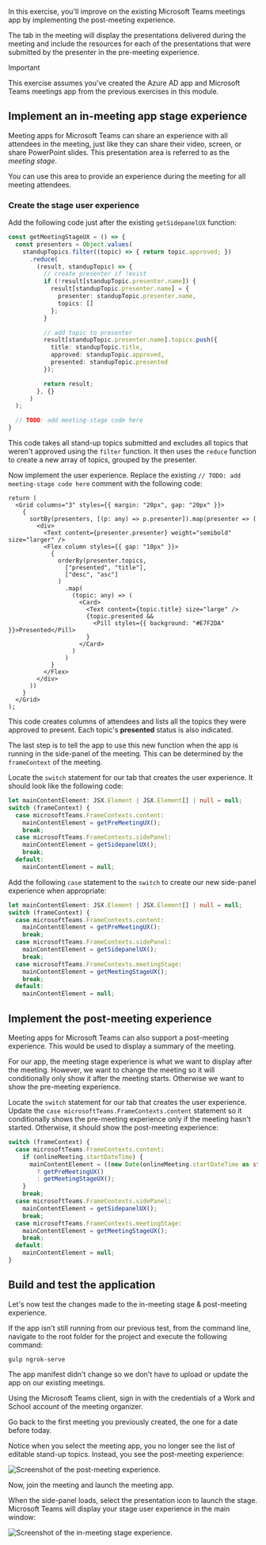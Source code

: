 In this exercise, you'll improve on the existing Microsoft Teams meetings app by implementing the post-meeting experience.

The tab in the meeting will display the presentations delivered during the meeting and include the resources for each of the presentations that were submitted by the presenter in the pre-meeting experience.

> [!IMPORTANT]
> This exercise assumes you've created the Azure AD app and Microsoft Teams meetings app from the previous exercises in this module.

## Implement an in-meeting app stage experience

Meeting apps for Microsoft Teams can share an experience with all attendees in the meeting, just like they can share their video, screen, or share PowerPoint slides. This presentation area is referred to as the *meeting stage*.

You can use this area to provide an experience during the meeting for all meeting attendees.

### Create the stage user experience

Add the following code just after the existing `getSidepanelUX` function:

```typescript
const getMeetingStageUX = () => {
  const presenters = Object.values(
    standupTopics.filter((topic) => { return topic.approved; })
      .reduce(
        (result, standupTopic) => {
          // create presenter if !exist
          if (!result[standupTopic.presenter.name]) {
            result[standupTopic.presenter.name] = {
              presenter: standupTopic.presenter.name,
              topics: []
            };
          }

          // add topic to presenter
          result[standupTopic.presenter.name].topics.push({
            title: standupTopic.title,
            approved: standupTopic.approved,
            presented: standupTopic.presented
          });

          return result;
        }, {}
      )
  );

  // TODO: add meeting-stage code here
}
```

This code takes all stand-up topics submitted and excludes all topics that weren't approved using the `filter` function. It then uses the `reduce` function to create a new array of topics, grouped by the presenter.

Now implement the user experience. Replace the existing `// TODO: add meeting-stage code here` comment with the following code:

```tsx
return (
  <Grid columns="3" styles={{ margin: "20px", gap: "20px" }}>
    {
      sortBy(presenters, [(p: any) => p.presenter]).map(presenter => (
        <div>
          <Text content={presenter.presenter} weight="semibold" size="larger" />
          <Flex column styles={{ gap: "10px" }}>
            {
              orderBy(presenter.topics,
                ["presented", "title"],
                ["desc", "asc"]
              )
                .map(
                  (topic: any) => (
                    <Card>
                      <Text content={topic.title} size="large" />
                      {topic.presented &&
                        <Pill styles={{ background: "#E7F2DA" }}>Presented</Pill>
                      }
                    </Card>
                  )
                )
            }
          </Flex>
        </div>
      ))
    }
  </Grid>
);
```

This code creates columns of attendees and lists all the topics they were approved to present. Each topic's **presented** status is also indicated.

The last step is to tell the app to use this new function when the app is running in the side-panel of the meeting. This can be determined by the `frameContext` of the meeting.

Locate the `switch` statement for our tab that creates the user experience. It should look like the following code:

```typescript
let mainContentElement: JSX.Element | JSX.Element[] | null = null;
switch (frameContext) {
  case microsoftTeams.FrameContexts.content:
    mainContentElement = getPreMeetingUX();
    break;
  case microsoftTeams.FrameContexts.sidePanel:
    mainContentElement = getSidepanelUX();
    break;
  default:
    mainContentElement = null;
```

Add the following `case` statement to the `switch` to create our new side-panel experience when appropriate:

```typescript
let mainContentElement: JSX.Element | JSX.Element[] | null = null;
switch (frameContext) {
  case microsoftTeams.FrameContexts.content:
    mainContentElement = getPreMeetingUX();
    break;
  case microsoftTeams.FrameContexts.sidePanel:
    mainContentElement = getSidepanelUX();
    break;
  case microsoftTeams.FrameContexts.meetingStage:
    mainContentElement = getMeetingStageUX();
    break;
  default:
    mainContentElement = null;
```

## Implement the post-meeting experience

Meeting apps for Microsoft Teams can also support a post-meeting experience. This would be used to display a summary of the meeting.

For our app, the meeting stage experience is what we want to display after the meeting. However, we want to change the meeting so it will conditionally only show it after the meeting starts. Otherwise we want to show the pre-meeting experience.

Locate the `switch` statement for our tab that creates the user experience. Update the `case microsoftTeams.FrameContexts.content` statement so it conditionally shows the pre-meeting experience only if the meeting hasn't started. Otherwise, it should show the post-meeting experience:

```typescript
switch (frameContext) {
  case microsoftTeams.FrameContexts.content:
    if (onlineMeeting.startDateTime) {
      mainContentElement = ((new Date(onlineMeeting.startDateTime as string)).getTime() < Date.now())
        ? getPreMeetingUX()
        : getMeetingStageUX();
    }
    break;
  case microsoftTeams.FrameContexts.sidePanel:
    mainContentElement = getSidepanelUX();
    break;
  case microsoftTeams.FrameContexts.meetingStage:
    mainContentElement = getMeetingStageUX();
    break;
  default:
    mainContentElement = null;
}
```

## Build and test the application

Let's now test the changes made to the in-meeting stage & post-meeting experience.

If the app isn't still running from our previous test, from the command line, navigate to the root folder for the project and execute the following command:

```console
gulp ngrok-serve
```

The app manifest didn't change so we don't have to upload or update the app on our existing meetings.

Using the Microsoft Teams client, sign in with the credentials of a Work and School account of the meeting organizer.

Go back to the first meeting you previously created, the one for a date before today.

Notice when you select the meeting app, you no longer see the list of editable stand-up topics. Instead, you see the post-meeting experience:

![Screenshot of the post-meeting experience.](../media/07-post-meeting-experience.png)

Now, join the meeting and launch the meeting app.

When the side-panel loads, select the presentation icon to launch the stage. Microsoft Teams will display your stage user experience in the main window:

![Screenshot of the in-meeting stage experience.](../media/07-in-meeting-stage-experience.png)
